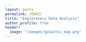 ```yaml
---
layout: posts
permalink: /EDA2/
title: "Exploratory Data Analysis"
author_profile: true
header:
  image: "/images/galactic_map.png"
---
```



